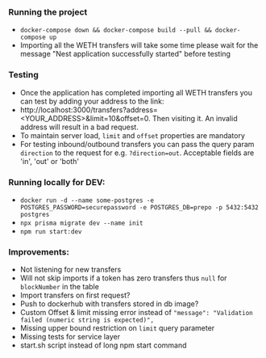 ### Running the project

- `docker-compose down && docker-compose build --pull && docker-compose up`
- Importing all the WETH transfers will take some time please wait for the message "Nest application successfully started" before testing

### Testing

- Once the application has completed importing all WETH transfers you can test by adding your address to the link:
- http://localhost:3000/transfers?address=<YOUR_ADDRESS>&limit=10&offset=0. Then visiting it. An invalid address will result in a bad request.
- To maintain server load, `limit` and `offset` properties are mandatory
- For testing inbound/outbound transfers you can pass the query param `direction` to the request for e.g. `?direction=out`. Acceptable fields are 'in', 'out' or 'both'

### Running locally for DEV:

- `docker run -d --name some-postgres -e POSTGRES_PASSWORD=securepassword -e POSTGRES_DB=prepo -p 5432:5432 postgres`
- `npx prisma migrate dev --name init`
- `npm run start:dev`

### Improvements:

- Not listening for new transfers
- Will not skip imports if a token has zero transfers thus `null` for `blockNumber` in the table
- Import transfers on first request?
- Push to dockerhub with transfers stored in db image?
- Custom Offset & limit missing error instead of `"message": "Validation failed (numeric string is expected)",`
- Missing upper bound restriction on `limit` query parameter
- Missing tests for service layer
- start.sh script instead of long npm start command
